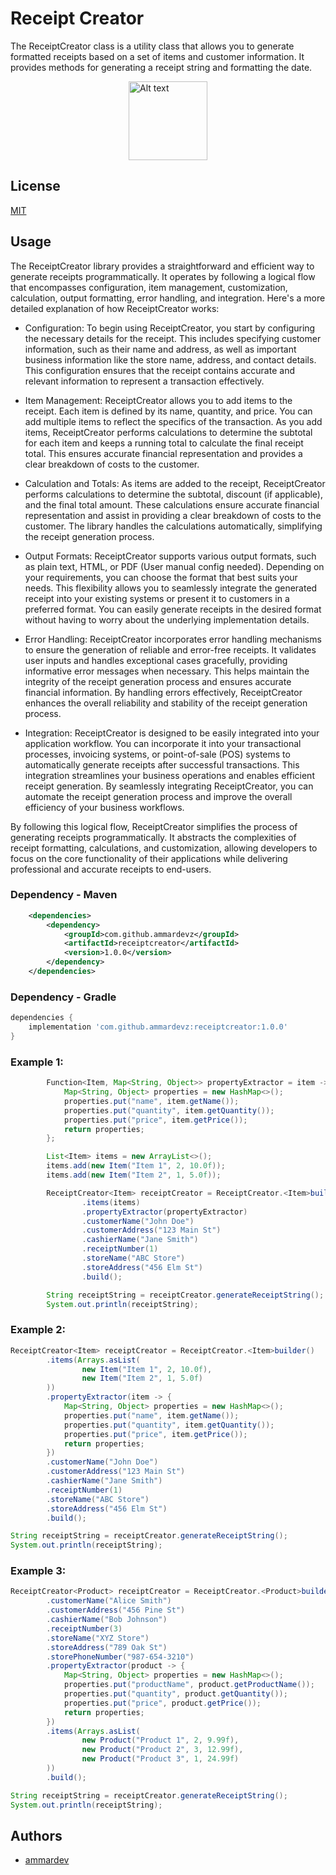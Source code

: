 # Receipt Creator
The ReceiptCreator class is a utility class that allows you to generate formatted receipts based on a set of items and customer information. It provides methods for generating a receipt string and formatting the date.

<img src="https://i.imgur.com/YXzpAkk.jpg" alt="Alt text" width="126" style="display: block; margin: auto;">


## License

[MIT](https://github.com/ammardevz/ReceiptCreator/blob/master/LICENSE)

## Usage

The ReceiptCreator library provides a straightforward and efficient way to generate receipts programmatically. It operates by following a logical flow that encompasses configuration, item management, customization, calculation, output formatting, error handling, and integration. Here's a more detailed explanation of how ReceiptCreator works:

- Configuration: To begin using ReceiptCreator, you start by configuring the necessary details for the receipt. This includes specifying customer information, such as their name and address, as well as important business information like the store name, address, and contact details. This configuration ensures that the receipt contains accurate and relevant information to represent a transaction effectively.

- Item Management: ReceiptCreator allows you to add items to the receipt. Each item is defined by its name, quantity, and price. You can add multiple items to reflect the specifics of the transaction. As you add items, ReceiptCreator performs calculations to determine the subtotal for each item and keeps a running total to calculate the final receipt total. This ensures accurate financial representation and provides a clear breakdown of costs to the customer.

- Calculation and Totals: As items are added to the receipt, ReceiptCreator performs calculations to determine the subtotal, discount (if applicable), and the final total amount. These calculations ensure accurate financial representation and assist in providing a clear breakdown of costs to the customer. The library handles the calculations automatically, simplifying the receipt generation process.

- Output Formats: ReceiptCreator supports various output formats, such as plain text, HTML, or PDF (User manual config needed). Depending on your requirements, you can choose the format that best suits your needs. This flexibility allows you to seamlessly integrate the generated receipt into your existing systems or present it to customers in a preferred format. You can easily generate receipts in the desired format without having to worry about the underlying implementation details.

- Error Handling: ReceiptCreator incorporates error handling mechanisms to ensure the generation of reliable and error-free receipts. It validates user inputs and handles exceptional cases gracefully, providing informative error messages when necessary. This helps maintain the integrity of the receipt generation process and ensures accurate financial information. By handling errors effectively, ReceiptCreator enhances the overall reliability and stability of the receipt generation process.

- Integration: ReceiptCreator is designed to be easily integrated into your application workflow. You can incorporate it into your transactional processes, invoicing systems, or point-of-sale (POS) systems to automatically generate receipts after successful transactions. This integration streamlines your business operations and enables efficient receipt generation. By seamlessly integrating ReceiptCreator, you can automate the receipt generation process and improve the overall efficiency of your business workflows.

By following this logical flow, ReceiptCreator simplifies the process of generating receipts programmatically. It abstracts the complexities of receipt formatting, calculations, and customization, allowing developers to focus on the core functionality of their applications while delivering professional and accurate receipts to end-users.

### Dependency - Maven
```xml
    <dependencies>
        <dependency>
            <groupId>com.github.ammardevz</groupId>
            <artifactId>receiptcreator</artifactId>
            <version>1.0.0</version>
        </dependency>
    </dependencies>
```

### Dependency - Gradle
```groovy
dependencies {
    implementation 'com.github.ammardevz:receiptcreator:1.0.0'
}
```


### Example 1:
```java
        Function<Item, Map<String, Object>> propertyExtractor = item -> {
            Map<String, Object> properties = new HashMap<>();
            properties.put("name", item.getName());
            properties.put("quantity", item.getQuantity());
            properties.put("price", item.getPrice());
            return properties;
        };

        List<Item> items = new ArrayList<>();
        items.add(new Item("Item 1", 2, 10.0f));
        items.add(new Item("Item 2", 1, 5.0f));

        ReceiptCreator<Item> receiptCreator = ReceiptCreator.<Item>builder()
                .items(items)
                .propertyExtractor(propertyExtractor)
                .customerName("John Doe")
                .customerAddress("123 Main St")
                .cashierName("Jane Smith")
                .receiptNumber(1)
                .storeName("ABC Store")
                .storeAddress("456 Elm St")
                .build();

        String receiptString = receiptCreator.generateReceiptString();
        System.out.println(receiptString);
```
### Example 2:
```java
ReceiptCreator<Item> receiptCreator = ReceiptCreator.<Item>builder()
        .items(Arrays.asList(
                new Item("Item 1", 2, 10.0f),
                new Item("Item 2", 1, 5.0f)
        ))
        .propertyExtractor(item -> {
            Map<String, Object> properties = new HashMap<>();
            properties.put("name", item.getName());
            properties.put("quantity", item.getQuantity());
            properties.put("price", item.getPrice());
            return properties;
        })
        .customerName("John Doe")
        .customerAddress("123 Main St")
        .cashierName("Jane Smith")
        .receiptNumber(1)
        .storeName("ABC Store")
        .storeAddress("456 Elm St")
        .build();

String receiptString = receiptCreator.generateReceiptString();
System.out.println(receiptString);
```

### Example 3:
```java
ReceiptCreator<Product> receiptCreator = ReceiptCreator.<Product>builder()
        .customerName("Alice Smith")
        .customerAddress("456 Pine St")
        .cashierName("Bob Johnson")
        .receiptNumber(3)
        .storeName("XYZ Store")
        .storeAddress("789 Oak St")
        .storePhoneNumber("987-654-3210")
        .propertyExtractor(product -> {
            Map<String, Object> properties = new HashMap<>();
            properties.put("productName", product.getProductName());
            properties.put("quantity", product.getQuantity());
            properties.put("price", product.getPrice());
            return properties;
        })
        .items(Arrays.asList(
                new Product("Product 1", 2, 9.99f),
                new Product("Product 2", 3, 12.99f),
                new Product("Product 3", 1, 24.99f)
        ))
        .build();

String receiptString = receiptCreator.generateReceiptString();
System.out.println(receiptString);
```


## Authors

- [ammardev](https://www.github.com/ammardevz)

